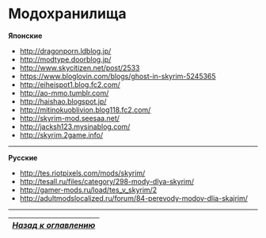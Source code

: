 # Модохранилища

**Японские**

+ http://dragonporn.ldblog.jp/
+ http://modtype.doorblog.jp/
+ http://www.skycitizen.net/post/2533
+ https://www.bloglovin.com/blogs/ghost-in-skyrim-5245365
+ http://eiheispot1.blog.fc2.com/
+ http://ao-mmo.tumblr.com/
+ http://haishao.blogspot.jp/
+ http://mitinokuoblivion.blog118.fc2.com/
+ http://skyrim-mod.seesaa.net/
+ http://jacksh123.mysinablog.com/
+ http://skyrim.2game.info/

------

**Русские**

+ http://tes.riotpixels.com/mods/skyrim/
+ http://tesall.ru/files/category/298-mody-dlya-skyrim/
+ http://gamer-mods.ru/load/tes_v_skyrim/2
+ http://adultmodslocalized.ru/forum/84-perevody-modov-dlia-skajrim/

------

|[*Назад к оглавлению*](../01_Оглавление.md)|
|:---:|

